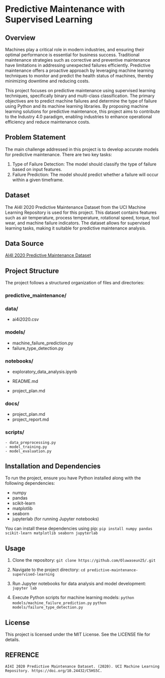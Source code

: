 # Predictive Maintenance with Supervised Learning

## Overview

Machines play a critical role in modern industries, and ensuring their optimal performance is essential for business success. Traditional maintenance strategies such as corrective and preventive maintenance have limitations in addressing unexpected failures efficiently. Predictive maintenance offers a proactive approach by leveraging machine learning techniques to monitor and predict the health status of machines, thereby minimizing downtime and reducing costs.

This project focuses on predictive maintenance using supervised learning techniques, specifically binary and multi-class classification. The primary objectives are to predict machine failures and determine the type of failure using Python and its machine learning libraries. By proposing machine learning solutions for predictive maintenance, this project aims to contribute to the Industry 4.0 paradigm, enabling industries to enhance operational efficiency and reduce maintenance costs.

## Problem Statement

The main challenge addressed in this project is to develop accurate models for predictive maintenance. There are two key tasks:

1. Type of Failure Detection: The model should classify the type of failure based on input features.
2. Failure Prediction: The model should predict whether a failure will occur within a given timeframe.

## Dataset

The AI4I 2020 Predictive Maintenance Dataset from the UCI Machine Learning Repository is used for this project. This dataset contains features such as air temperature, process temperature, rotational speed, torque, tool wear, and machine failure indicators. The dataset allows for supervised learning tasks, making it suitable for predictive maintenance analysis.

## Data Source
[AI4I 2020 Predictive Maintenance Dataset](https://doi.org/10.24432/C5HS5C)

## Project Structure

The project follows a structured organization of files and directories:

### predictive_maintenance/

### data/
- ai4i2020.csv

### models/
- machine_failure_prediction.py
- failure_type_detection.py

### notebooks/
- exploratory_data_analysis.ipynb

- README.md
- project_plan.md

### docs/
- project_plan.md
- project_report.md

### scripts/
    - data_preprocessing.py
    - model_training.py
    - model_evaluation.py


## Installation and Dependencies

To run the project, ensure you have Python installed along with the following dependencies:

- numpy
- pandas
- scikit-learn
- matplotlib
- seaborn
- jupyterlab (for running Jupyter notebooks)

You can install these dependencies using pip:
`pip install numpy pandas scikit-learn matplotlib seaborn jupyterlab`

## Usage

1. Clone the repository:
`git clone https://github.com/Oluwaseun25/.git`

2. Navigate to the project directory:
`cd predictive-maintenance-supervised-learning`

3. Run Jupyter notebooks for data analysis and model development:
`jupyter lab`

4. Execute Python scripts for machine learning models:
`python models/machine_failure_prediction.py`
`python models/failure_type_detection.py`

## License
This project is licensed under the MIT License. See the LICENSE file for details.

## REFRENCE
`AI4I 2020 Predictive Maintenance Dataset. (2020). UCI Machine Learning Repository. https://doi.org/10.24432/C5HS5C.`